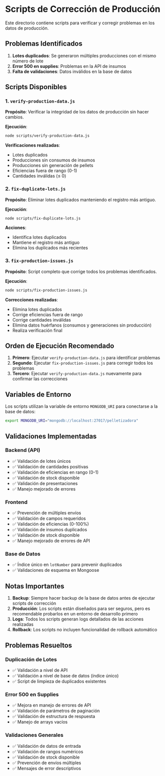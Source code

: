 # Scripts de Corrección de Producción

Este directorio contiene scripts para verificar y corregir problemas en los datos de producción.

## Problemas Identificados

1. **Lotes duplicados**: Se generaron múltiples producciones con el mismo número de lote
2. **Error 500 en supplies**: Problemas en la API de insumos
3. **Falta de validaciones**: Datos inválidos en la base de datos

## Scripts Disponibles

### 1. `verify-production-data.js`
**Propósito**: Verificar la integridad de los datos de producción sin hacer cambios.

**Ejecución**:
```bash
node scripts/verify-production-data.js
```

**Verificaciones realizadas**:
- Lotes duplicados
- Producciones sin consumos de insumos
- Producciones sin generación de pellets
- Eficiencias fuera de rango (0-1)
- Cantidades inválidas (≤ 0)

### 2. `fix-duplicate-lots.js`
**Propósito**: Eliminar lotes duplicados manteniendo el registro más antiguo.

**Ejecución**:
```bash
node scripts/fix-duplicate-lots.js
```

**Acciones**:
- Identifica lotes duplicados
- Mantiene el registro más antiguo
- Elimina los duplicados más recientes

### 3. `fix-production-issues.js`
**Propósito**: Script completo que corrige todos los problemas identificados.

**Ejecución**:
```bash
node scripts/fix-production-issues.js
```

**Correcciones realizadas**:
- Elimina lotes duplicados
- Corrige eficiencias fuera de rango
- Corrige cantidades inválidas
- Elimina datos huérfanos (consumos y generaciones sin producción)
- Realiza verificación final

## Orden de Ejecución Recomendado

1. **Primero**: Ejecutar `verify-production-data.js` para identificar problemas
2. **Segundo**: Ejecutar `fix-production-issues.js` para corregir todos los problemas
3. **Tercero**: Ejecutar `verify-production-data.js` nuevamente para confirmar las correcciones

## Variables de Entorno

Los scripts utilizan la variable de entorno `MONGODB_URI` para conectarse a la base de datos:

```bash
export MONGODB_URI="mongodb://localhost:27017/pelletizadora"
```

## Validaciones Implementadas

### Backend (API)
- ✅ Validación de lotes únicos
- ✅ Validación de cantidades positivas
- ✅ Validación de eficiencias en rango (0-1)
- ✅ Validación de stock disponible
- ✅ Validación de presentaciones
- ✅ Manejo mejorado de errores

### Frontend
- ✅ Prevención de múltiples envíos
- ✅ Validación de campos requeridos
- ✅ Validación de eficiencias (0-100%)
- ✅ Validación de insumos duplicados
- ✅ Validación de stock disponible
- ✅ Manejo mejorado de errores de API

### Base de Datos
- ✅ Índice único en `lotNumber` para prevenir duplicados
- ✅ Validaciones de esquema en Mongoose

## Notas Importantes

1. **Backup**: Siempre hacer backup de la base de datos antes de ejecutar scripts de corrección
2. **Producción**: Los scripts están diseñados para ser seguros, pero es recomendable probarlos en un entorno de desarrollo primero
3. **Logs**: Todos los scripts generan logs detallados de las acciones realizadas
4. **Rollback**: Los scripts no incluyen funcionalidad de rollback automático

## Problemas Resueltos

### Duplicación de Lotes
- ✅ Validación a nivel de API
- ✅ Validación a nivel de base de datos (índice único)
- ✅ Script de limpieza de duplicados existentes

### Error 500 en Supplies
- ✅ Mejora en manejo de errores de API
- ✅ Validación de parámetros de paginación
- ✅ Validación de estructura de respuesta
- ✅ Manejo de arrays vacíos

### Validaciones Generales
- ✅ Validación de datos de entrada
- ✅ Validación de rangos numéricos
- ✅ Validación de stock disponible
- ✅ Prevención de envíos múltiples
- ✅ Mensajes de error descriptivos 